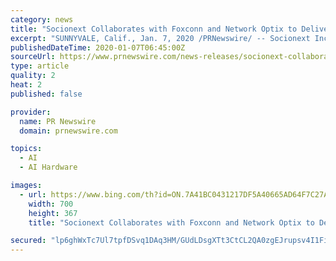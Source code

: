 ```yaml
---
category: news
title: "Socionext Collaborates with Foxconn and Network Optix to Deliver Intelligent and Scalable Edge-AI Solutions for Retail and Manufacturing Markets"
excerpt: "SUNNYVALE, Calif., Jan. 7, 2020 /PRNewswire/ -- Socionext Inc., a world leading system-on-chip (SoC) solutions provider, has introduced new, intelligent, scalable edge-AI solutions developed in partnership with Foxconn Technology Group and Network Optix Inc. Socionext has partnered closely with Foxconn, a global leader in smart manufacturing ..."
publishedDateTime: 2020-01-07T06:45:00Z
sourceUrl: https://www.prnewswire.com/news-releases/socionext-collaborates-with-foxconn-and-network-optix-to-deliver-intelligent-and-scalable-edge-ai-solutions-for-retail-and-manufacturing-markets-300982215.html
type: article
quality: 2
heat: 2
published: false

provider:
  name: PR Newswire
  domain: prnewswire.com

topics:
  - AI
  - AI Hardware

images:
  - url: https://www.bing.com/th?id=ON.7A41BC0431217DF5A40665AD64F7C27A
    width: 700
    height: 367
    title: "Socionext Collaborates with Foxconn and Network Optix to Deliver Intelligent and Scalable Edge-AI Solutions for Retail and Manufacturing Markets"

secured: "lp6ghWxTc7Ul7tpfDSvq1DAq3HM/GUdLDsgXTt3CtCL2QA0zgEJrupsv4I1FiO3cuibaVpsTN32z1O4y0uONnwyp2KazxGU6YtwETzA1h3VzlAhcCHAkuzkqWY86sbhnfS5btVIQ3F8vmYekGoIz1hrWdI41N1fECpY82OJbhl2gFMUe6zBVvAdtZ1gUS5SbY+cQQgnW6WfZfFqr++MT/uPhE9EK0NccKO/9cVmykjW3QtLDoMxCHGHp5kygbVfN0vUaf06ezG89r1XR46iOLA==;8cAwG4wnvfwNEIwihPBbpA=="
---
```


